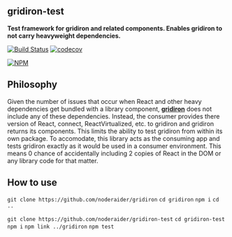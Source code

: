 ## gridiron-test

**Test framework for gridiron and related components. Enables gridiron to not carry heavyweight dependencies.**

[![Build Status](https://travis-ci.org/noderaider/gridiron-test.svg?branch=master)](https://travis-ci.org/noderaider/gridiron-test)
[![codecov](https://codecov.io/gh/noderaider/gridiron-test/branch/master/graph/badge.svg)](https://codecov.io/gh/noderaider/gridiron-test)

[![NPM](https://nodei.co/npm/gridiron.png?stars=true&downloads=true)](https://nodei.co/npm/gridiron/)

## Philosophy

Given the number of issues that occur when React and other heavy dependencies get bundled with a library component, **[gridiron](https://github.com/noderaider/gridiron)** does not include any of these dependencies. Instead, the consumer provides there version of React, connect, ReactVirtualized, etc. to gridiron and gridiron returns its components. This limits the ability to test gridiron from within its own package. To accomodate, this library acts as the consuming app and tests gridiron exactly as it would be used in a consumer environment. This means 0 chance of accidentally including 2 copies of React in the DOM or any library code for that matter.

## How to use

`git clone https://github.com/noderaider/gridiron`
`cd gridiron`
`npm i`
`cd ..`

`git clone https://github.com/noderaider/gridiron-test`
`cd gridiron-test`
`npm i`
`npm link ../gridiron`
`npm test`
